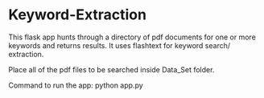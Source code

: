 # Keyword-Extraction
This flask app hunts through a directory of pdf documents for one or more keywords and returns results. It uses flashtext for keyword search/ extraction.

Place all of the pdf files to be searched inside Data_Set folder.

Command to run the app: python app.py
